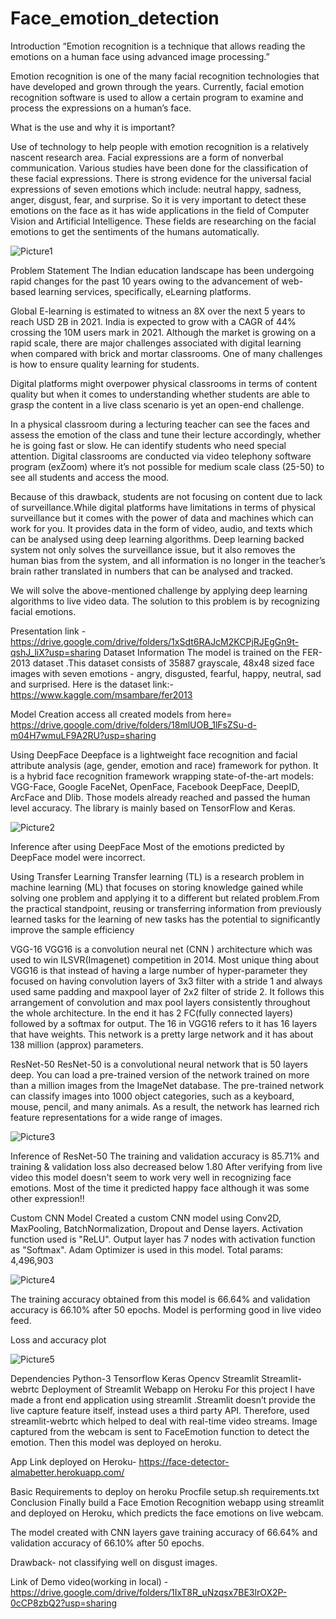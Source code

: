 # Face_emotion_detection
Introduction
“Emotion recognition is a technique that allows reading the emotions on a human face using advanced image processing.”

Emotion recognition is one of the many facial recognition technologies that have developed and grown through the years. Currently, facial emotion recognition software is used to allow a certain program to examine and process the expressions on a human’s face.

What is the use and why it is important?

Use of technology to help people with emotion recognition is a relatively nascent research area. Facial expressions are a form of nonverbal communication. Various studies have been done for the classification of these facial expressions. There is strong evidence for the universal facial expressions of seven emotions which include: neutral happy, sadness, anger, disgust, fear, and surprise. So it is very important to detect these emotions on the face as it has wide applications in the field of Computer Vision and Artificial Intelligence. These fields are researching on the facial emotions to get the sentiments of the humans automatically.

![Picture1](https://user-images.githubusercontent.com/86790844/167670775-875ca65a-b63d-4465-b69c-3447347a4f74.png)


Problem Statement
The Indian education landscape has been undergoing rapid changes for the past 10 years owing to the advancement of web-based learning services, specifically, eLearning platforms.

Global E-learning is estimated to witness an 8X over the next 5 years to reach USD 2B in 2021. India is expected to grow with a CAGR of 44% crossing the 10M users mark in 2021. Although the market is growing on a rapid scale, there are major challenges associated with digital learning when compared with brick and mortar classrooms. One of many challenges is how to ensure quality learning for students.

Digital platforms might overpower physical classrooms in terms of content quality but when it comes to understanding whether students are able to grasp the content in a live class scenario is yet an open-end challenge.

In a physical classroom during a lecturing teacher can see the faces and assess the emotion of the class and tune their lecture accordingly, whether he is going fast or slow. He can identify students who need special attention. Digital classrooms are conducted via video telephony software program (exZoom) where it’s not possible for medium scale class (25-50) to see all students and access the mood.

Because of this drawback, students are not focusing on content due to lack of surveillance.While digital platforms have limitations in terms of physical surveillance but it comes with the power of data and machines which can work for you. It provides data in the form of video, audio, and texts which can be analysed using deep learning algorithms. Deep learning backed system not only solves the surveillance issue, but it also removes the human bias from the system, and all information is no longer in the teacher’s brain rather translated in numbers that can be analysed and tracked.

We will solve the above-mentioned challenge by applying deep learning algorithms to live video data. The solution to this problem is by recognizing facial emotions.

Presentation link - https://drive.google.com/drive/folders/1xSdt6RAJcM2KCPjRJEgGn9t-qshJ_liX?usp=sharing
Dataset Information
The model is trained on the FER-2013 dataset .This dataset consists of 35887 grayscale, 48x48 sized face images with seven emotions - angry, disgusted, fearful, happy, neutral, sad and surprised. Here is the dataset link:- https://www.kaggle.com/msambare/fer2013

Model Creation
access all created models from here= https://drive.google.com/drive/folders/18mlUOB_1lFsZSu-d-m04H7wmuLF9A2RU?usp=sharing

Using DeepFace
Deepface is a lightweight face recognition and facial attribute analysis (age, gender, emotion and race) framework for python. It is a hybrid face recognition framework wrapping state-of-the-art models: VGG-Face, Google FaceNet, OpenFace, Facebook DeepFace, DeepID, ArcFace and Dlib. Those models already reached and passed the human level accuracy. The library is mainly based on TensorFlow and Keras.

![Picture2](https://user-images.githubusercontent.com/86790844/167671009-4d388fc8-3993-49ee-b681-9107e4bd57c6.png)


Inference after using DeepFace
Most of the emotions predicted by DeepFace model were incorrect.

Using Transfer Learning
Transfer learning (TL) is a research problem in machine learning (ML) that focuses on storing knowledge gained while solving one problem and applying it to a different but related problem.From the practical standpoint, reusing or transferring information from previously learned tasks for the learning of new tasks has the potential to significantly improve the sample efficiency

VGG-16
VGG16 is a convolution neural net (CNN ) architecture which was used to win ILSVR(Imagenet) competition in 2014. Most unique thing about VGG16 is that instead of having a large number of hyper-parameter they focused on having convolution layers of 3x3 filter with a stride 1 and always used same padding and maxpool layer of 2x2 filter of stride 2. It follows this arrangement of convolution and max pool layers consistently throughout the whole architecture. In the end it has 2 FC(fully connected layers) followed by a softmax for output. The 16 in VGG16 refers to it has 16 layers that have weights. This network is a pretty large network and it has about 138 million (approx) parameters.

ResNet-50
ResNet-50 is a convolutional neural network that is 50 layers deep. You can load a pre-trained version of the network trained on more than a million images from the ImageNet database. The pre-trained network can classify images into 1000 object categories, such as a keyboard, mouse, pencil, and many animals. As a result, the network has learned rich feature representations for a wide range of images.

![Picture3](https://user-images.githubusercontent.com/86790844/167671143-6320bd5a-bdc1-4a49-8a30-a7bf8fdfaf1f.png)


Inference of ResNet-50
The training and validation accuracy is 85.71% and training & validation loss also decreased below 1.80 After verifying from live video this model doesn't seem to work very well in recognizing face emotions. Most of the time it predicted happy face although it was some other expression!!

Custom CNN Model
Created a custom CNN model using Conv2D, MaxPooling, BatchNormalization, Dropout and Dense layers. Activation function used is "ReLU". Output layer has 7 nodes with activation function as "Softmax". Adam Optimizer is used in this model. Total params: 4,496,903

![Picture4](https://user-images.githubusercontent.com/86790844/167671221-eb5195cf-7e11-40a3-9f38-8c4ab950b606.jpg)


The training accuracy obtained from this model is 66.64% and validation accuracy is 66.10% after 50 epochs. Model is performing good in live video feed.

Loss and accuracy plot

![Picture5](https://user-images.githubusercontent.com/86790844/167671314-456aade9-b083-4f34-a82f-3d9dcadfc8b7.png)

Dependencies
Python-3
Tensorflow
Keras
Opencv
Streamlit
Streamlit-webrtc
Deployment of Streamlit Webapp on Heroku
For this project I have made a front end application using streamlit .Streamlit doesn’t provide the live capture feature itself, instead uses a third party API. Therefore, used streamlit-webrtc which helped to deal with real-time video streams. Image captured from the webcam is sent to FaceEmotion function to detect the emotion. Then this model was deployed on heroku.

App Link deployed on Heroku- https://face-detector-almabetter.herokuapp.com/

Basic Requirements to deploy on heroku
Procfile
setup.sh
requirements.txt
Conclusion
Finally build a Face Emotion Recognition webapp using streamlit and deployed on Heroku, which predicts the face emotions on live webcam.

The model created with CNN layers gave training accuracy of 66.64% and validation accuracy of 66.10% after 50 epochs.

Drawback- not classifying well on disgust images.

Link of Demo video(working in local) - https://drive.google.com/drive/folders/1IxT8R_uNzqsx7BE3lrOX2P-0cCP8zbQ2?usp=sharing
